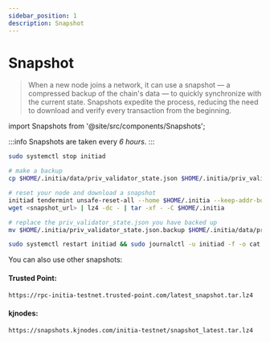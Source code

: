 ```yaml
---
sidebar_position: 1
description: Snapshot
---
```


# Snapshot

> When a new node joins a network, it can use a snapshot — a compressed backup of the chain's data — to quickly synchronize with the current state. Snapshots expedite the process, reducing the need to download and verify every transaction from the beginning.

import Snapshots from '@site/src/components/Snapshots';

<Snapshots tip="Click on any snapshot to paste it into the code block." endpoint="https://initia-testnet-snapshots.f5nodes.com/"/>

:::info
Snapshots are taken every <i>6 hours</i>.
:::


```bash
sudo systemctl stop initiad

# make a backup
cp $HOME/.initia/data/priv_validator_state.json $HOME/.initia/priv_validator_state.json.backup 

# reset your node and download a snapshot
initiad tendermint unsafe-reset-all --home $HOME/.initia --keep-addr-book 
wget <snapshot_url> | lz4 -dc - | tar -xf - -C $HOME/.initia

# replace the priv_validator_state.json you have backed up
mv $HOME/.initia/priv_validator_state.json.backup $HOME/.initia/data/priv_validator_state.json 

sudo systemctl restart initiad && sudo journalctl -u initiad -f -o cat
```

You can also use other snapshots:

#### Trusted Point:
```bash 
https://rpc-initia-testnet.trusted-point.com/latest_snapshot.tar.lz4
```

#### kjnodes:
```bash 
https://snapshots.kjnodes.com/initia-testnet/snapshot_latest.tar.lz4
```